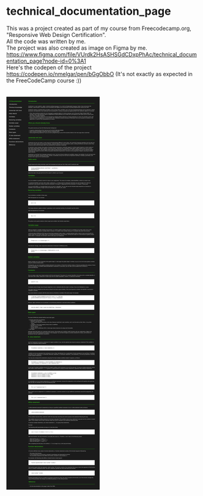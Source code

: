 # technical_documentation_page
This was a project created as part of my course from Freecodecamp.org, "Responsive Web Design Certification".<br>
All the code was written by me.<br>
The project was also created as image on Figma by me. https://www.figma.com/file/VUrdk2HsASHSGdCDxpPhAc/technical_documentation_page?node-id=0%3A1 <br>
Here's the codepen of the project https://codepen.io/nmelgar/pen/bGgObbO (It's not exactly as expected in the FreeCodeCamp course :)) <br>
<br>
<br>
![figma_technical_documentation_page](https://github.com/nmelgar/technical_documentation_page/blob/main/Figma_technical_documentation_page.png?raw=true)
